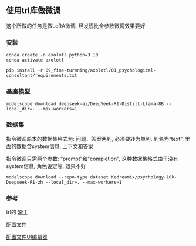 ## 使用trl库做微调
这个所做的任务是做LoRA微调, 经发现比全参数微调效果要好
### 安装
```
conda create -n axolotl python=3.10
conda activate axolotl

pip install -r 09_fine-turnning/axolotl/01_psychological-consultant/requirements.txt
```
### 基座模型
```
modelscope download deepseek-ai/DeepSeek-R1-Distill-Llama-8B --local_dir=. --max-workers=1
```
### 数据集
指令微调原本的数据集格式为: 问题、答案两列, 必须要转为单列, 列名为“text”, 里面的数据含system信息, 上下文和答案

指令微调只需两个参数: “prompt”和"completion", 这种数据集格式由于没有system信息, 角色设定等, 效果不好
```
modelscope download --repo-type dataset Kedreamix/psychology-10k-Deepseek-R1-zh --local_dir=. --max-workers=1
```

### 参考
trl的 [SFT](https://huggingface.co/docs/trl/sft_trainer#best-practices)

[配置文件](https://huggingface.co/allura-org/Teleut-7b)

[配置文件UI编辑器](https://axolotl-ui.vercel.app)

